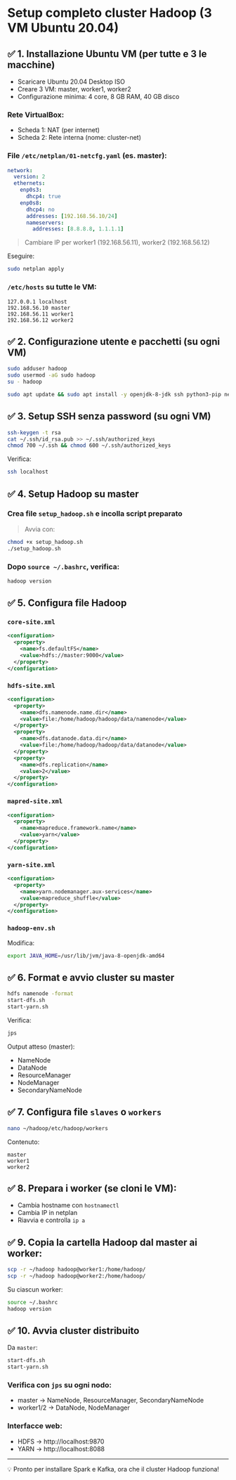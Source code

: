 # Setup completo cluster Hadoop (3 VM Ubuntu 20.04)

## ✅ 1. Installazione Ubuntu VM (per tutte e 3 le macchine)
- Scaricare Ubuntu 20.04 Desktop ISO
- Creare 3 VM: master, worker1, worker2
- Configurazione minima: 4 core, 8 GB RAM, 40 GB disco

### Rete VirtualBox:
- Scheda 1: NAT (per internet)
- Scheda 2: Rete interna (nome: cluster-net)

### File `/etc/netplan/01-netcfg.yaml` (es. master):
```yaml
network:
  version: 2
  ethernets:
    enp0s3:
      dhcp4: true
    enp0s8:
      dhcp4: no
      addresses: [192.168.56.10/24]
      nameservers:
        addresses: [8.8.8.8, 1.1.1.1]
```
> Cambiare IP per worker1 (192.168.56.11), worker2 (192.168.56.12)

Eseguire:
```bash
sudo netplan apply
```

### `/etc/hosts` su tutte le VM:
```
127.0.0.1 localhost
192.168.56.10 master
192.168.56.11 worker1
192.168.56.12 worker2
```

## ✅ 2. Configurazione utente e pacchetti (su ogni VM)
```bash
sudo adduser hadoop
sudo usermod -aG sudo hadoop
su - hadoop

sudo apt update && sudo apt install -y openjdk-8-jdk ssh python3-pip net-tools rsync
```

## ✅ 3. Setup SSH senza password (su ogni VM)
```bash
ssh-keygen -t rsa
cat ~/.ssh/id_rsa.pub >> ~/.ssh/authorized_keys
chmod 700 ~/.ssh && chmod 600 ~/.ssh/authorized_keys
```

Verifica:
```bash
ssh localhost
```

## ✅ 4. Setup Hadoop su master

### Crea file `setup_hadoop.sh` e incolla script preparato
> Avvia con:
```bash
chmod +x setup_hadoop.sh
./setup_hadoop.sh
```

### Dopo `source ~/.bashrc`, verifica:
```bash
hadoop version
```

## ✅ 5. Configura file Hadoop

### `core-site.xml`
```xml
<configuration>
  <property>
    <name>fs.defaultFS</name>
    <value>hdfs://master:9000</value>
  </property>
</configuration>
```

### `hdfs-site.xml`
```xml
<configuration>
  <property>
    <name>dfs.namenode.name.dir</name>
    <value>file:/home/hadoop/hadoop/data/namenode</value>
  </property>
  <property>
    <name>dfs.datanode.data.dir</name>
    <value>file:/home/hadoop/hadoop/data/datanode</value>
  </property>
  <property>
    <name>dfs.replication</name>
    <value>2</value>
  </property>
</configuration>
```

### `mapred-site.xml`
```xml
<configuration>
  <property>
    <name>mapreduce.framework.name</name>
    <value>yarn</value>
  </property>
</configuration>
```

### `yarn-site.xml`
```xml
<configuration>
  <property>
    <name>yarn.nodemanager.aux-services</name>
    <value>mapreduce_shuffle</value>
  </property>
</configuration>
```

### `hadoop-env.sh`
Modifica:
```bash
export JAVA_HOME=/usr/lib/jvm/java-8-openjdk-amd64
```

## ✅ 6. Format e avvio cluster su master
```bash
hdfs namenode -format
start-dfs.sh
start-yarn.sh
```

Verifica:
```bash
jps
```
Output atteso (master):
- NameNode
- DataNode
- ResourceManager
- NodeManager
- SecondaryNameNode

## ✅ 7. Configura file `slaves` o `workers`
```bash
nano ~/hadoop/etc/hadoop/workers
```
Contenuto:
```
master
worker1
worker2
```

## ✅ 8. Prepara i worker (se cloni le VM):
- Cambia hostname con `hostnamectl`
- Cambia IP in netplan
- Riavvia e controlla `ip a`

## ✅ 9. Copia la cartella Hadoop dal master ai worker:
```bash
scp -r ~/hadoop hadoop@worker1:/home/hadoop/
scp -r ~/hadoop hadoop@worker2:/home/hadoop/
```

Su ciascun worker:
```bash
source ~/.bashrc
hadoop version
```

## ✅ 10. Avvia cluster distribuito
Da `master`:
```bash
start-dfs.sh
start-yarn.sh
```

### Verifica con `jps` su ogni nodo:
- master → NameNode, ResourceManager, SecondaryNameNode
- worker1/2 → DataNode, NodeManager

### Interfacce web:
- HDFS → http://localhost:9870
- YARN → http://localhost:8088

---

💡 Pronto per installare Spark e Kafka, ora che il cluster Hadoop funziona!

